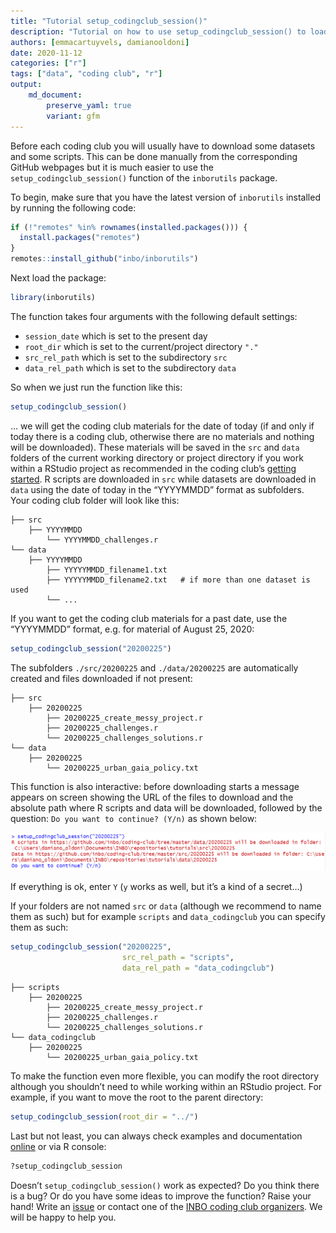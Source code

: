 ```yaml
---
title: "Tutorial setup_codingclub_session()"
description: "Tutorial on how to use setup_codingclub_session() to load data and scripts to use during coding clubs."
authors: [emmacartuyvels, damianooldoni]
date: 2020-11-12
categories: ["r"]
tags: ["data", "coding club", "r"]
output: 
    md_document:
        preserve_yaml: true
        variant: gfm
---
```


Before each coding club you will usually have to download some datasets
and some scripts. This can be done manually from the corresponding
GitHub webpages but it is much easier to use the
`setup_codingclub_session()` function of the `inborutils` package.

To begin, make sure that you have the latest version of `inborutils`
installed by running the following code:

``` r
if (!"remotes" %in% rownames(installed.packages())) {
  install.packages("remotes")
}
remotes::install_github("inbo/inborutils")
```

Next load the package:

``` r
library(inborutils)
```

The function takes four arguments with the following default settings:

  - `session_date` which is set to the present day
  - `root_dir` which is set to the current/project directory `"."`
  - `src_rel_path` which is set to the subdirectory `src`
  - `data_rel_path` which is set to the subdirectory `data`

So when we just run the function like this:

``` r
setup_codingclub_session()
```

… we will get the coding club materials for the date of today (if and
only if today there is a coding club, otherwise there are no materials
and nothing will be downloaded). These materials will be saved in the
`src` and `data` folders of the current working directory or project
directory if you work within a RStudio project as recommended in the
coding club’s [getting
started](https://inbo.github.io/coding-club/gettingstarted.html). R
scripts are downloaded in `src` while datasets are downloaded in `data`
using the date of today in the “YYYYMMDD” format as subfolders. Your
coding club folder will look like this:

    ├── src
        ├── YYYYMMDD
            └── YYYYMMDD_challenges.r
    └── data
        ├── YYYYMMDD
            ├── YYYYYMMDD_filename1.txt
            ├── YYYYYMMDD_filename2.txt   # if more than one dataset is used
            └── ...

If you want to get the coding club materials for a past date, use the
“YYYYMMDD” format, e.g. for material of August 25, 2020:

``` r
setup_codingclub_session("20200225")
```

The subfolders `./src/20200225` and `./data/20200225` are automatically
created and files downloaded if not present:

    ├── src
        ├── 20200225
            ├── 20200225_create_messy_project.r
            ├── 20200225_challenges.r
            └── 20200225_challenges_solutions.r
    └── data
        ├── 20200225
            └── 20200225_urban_gaia_policy.txt

This function is also interactive: before downloading starts a message
appears on screen showing the URL of the files to download and the
absolute path where R scripts and data will be downloaded, followed by
the question: `Do you want to continue? (Y/n)` as shown below:

![example\_message](images/example_message_before_download.png)

If everything is ok, enter `Y` (`y` works as well, but it’s a kind of a
secret…)

If your folders are not named `src` or `data` (although we recommend to
name them as such) but for example `scripts` and `data_codingclub` you
can specify them as such:

``` r
setup_codingclub_session("20200225",
                         src_rel_path = "scripts",
                         data_rel_path = "data_codingclub")
```

    ├── scripts
        ├── 20200225
            ├── 20200225_create_messy_project.r
            ├── 20200225_challenges.r
            └── 20200225_challenges_solutions.r
    └── data_codingclub
        ├── 20200225
            └── 20200225_urban_gaia_policy.txt

To make the function even more flexible, you can modify the root
directory although you shouldn’t need to while working within an RStudio
project. For example, if you want to move the root to the parent
directory:

``` r
setup_codingclub_session(root_dir = "../")
```

Last but not least, you can always check examples and documentation
[online](https://inbo.github.io/inborutils/reference/setup_codingclub_session.html)
or via R console:

``` r
?setup_codingclub_session
```

Doesn’t `setup_codingclub_session()` work as expected? Do you think
there is a bug? Or do you have some ideas to improve the function? Raise
your hand\! Write an [issue](https://github.com/inbo/inborutils/issues)
or contact one of the [INBO coding club
organizers](https://inbo.github.io/coding-club/). We will be happy to
help you.
